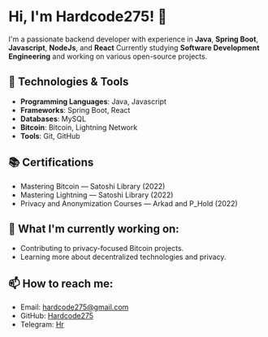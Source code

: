 # Hi, I'm Hardcode275! 👋

I'm a passionate backend developer with experience in **Java**, **Spring Boot**, **Javascript**, **NodeJs**, and **React** Currently studying **Software Development Engineering** and working on various open-source projects.

## 🔧 Technologies & Tools
- **Programming Languages**: Java, Javascript
- **Frameworks**: Spring Boot, React
- **Databases**: MySQL
- **Bitcoin**: Bitcoin, Lightning Network
- **Tools**: Git, GitHub

## 📚 Certifications
- Mastering Bitcoin — Satoshi Library (2022)
- Mastering Lightning — Satoshi Library (2022)
- Privacy and Anonymization Courses — Arkad and P_Hold (2022)

## 🌱 What I'm currently working on:
- Contributing to privacy-focused Bitcoin projects.
- Learning more about decentralized technologies and privacy.

## 📫 How to reach me:
- Email: [hardcode275@gmail.com](mailto:hardcode275@gmail.com)
- GitHub: [Hardcode275](https://github.com/Hardcode275)
- Telegram: [Hr](https://t.me/hr_275)




